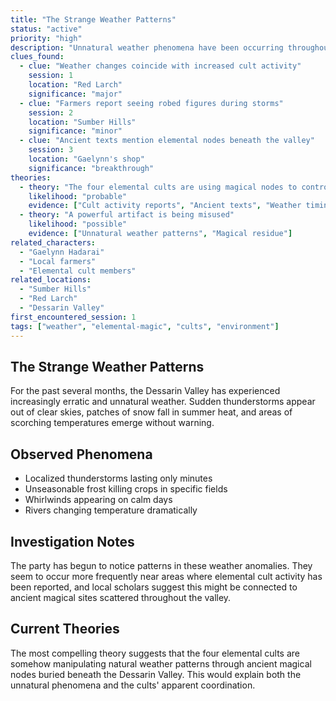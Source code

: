 ```yaml
---
title: "The Strange Weather Patterns"
status: "active"
priority: "high"
description: "Unnatural weather phenomena have been occurring throughout the Dessarin Valley - sudden storms, unseasonable snow, and patches of extreme heat that seem to follow no natural pattern."
clues_found:
  - clue: "Weather changes coincide with increased cult activity"
    session: 1
    location: "Red Larch"
    significance: "major"
  - clue: "Farmers report seeing robed figures during storms"
    session: 2
    location: "Sumber Hills"
    significance: "minor"
  - clue: "Ancient texts mention elemental nodes beneath the valley"
    session: 3
    location: "Gaelynn's shop"
    significance: "breakthrough"
theories:
  - theory: "The four elemental cults are using magical nodes to control weather"
    likelihood: "probable"
    evidence: ["Cult activity reports", "Ancient texts", "Weather timing"]
  - theory: "A powerful artifact is being misused"
    likelihood: "possible"
    evidence: ["Unnatural weather patterns", "Magical residue"]
related_characters:
  - "Gaelynn Hadarai"
  - "Local farmers"
  - "Elemental cult members"
related_locations:
  - "Sumber Hills"
  - "Red Larch"
  - "Dessarin Valley"
first_encountered_session: 1
tags: ["weather", "elemental-magic", "cults", "environment"]
---
```


## The Strange Weather Patterns

For the past several months, the Dessarin Valley has experienced increasingly erratic and unnatural weather. Sudden thunderstorms appear out of clear skies, patches of snow fall in summer heat, and areas of scorching temperatures emerge without warning.

## Observed Phenomena

- Localized thunderstorms lasting only minutes
- Unseasonable frost killing crops in specific fields
- Whirlwinds appearing on calm days
- Rivers changing temperature dramatically

## Investigation Notes

The party has begun to notice patterns in these weather anomalies. They seem to occur more frequently near areas where elemental cult activity has been reported, and local scholars suggest this might be connected to ancient magical sites scattered throughout the valley.

## Current Theories

The most compelling theory suggests that the four elemental cults are somehow manipulating natural weather patterns through ancient magical nodes buried beneath the Dessarin Valley. This would explain both the unnatural phenomena and the cults' apparent coordination.
